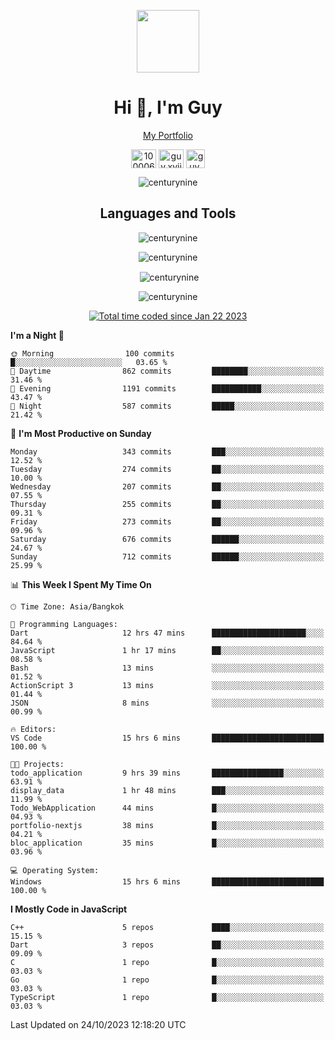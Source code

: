 
<p align="center"><a href="https://portfolio-nextjs-puce-omega.vercel.app/" traget="_blank"> <img src="https://user-images.githubusercontent.com/109062980/213915698-3e79c409-24f8-4471-a5f8-e7a842ad3a0a.gif" width="100" /> </a></p>
 
<h1 align="center">Hi 👋, I'm Guy</h1>
<p align="center"><a href="https://portfolio-nextjs-puce-omega.vercel.app/" traget="_blank"> My Portfolio </a></p>

<p align="center">
<a href="https://fb.com/100006608053988" target="blank"><img align="center" src="https://raw.githubusercontent.com/rahuldkjain/github-profile-readme-generator/master/src/images/icons/Social/facebook.svg" alt="100006608053988" height="30" width="40" /></a>
<a href="https://instagram.com/guy.xvii" target="blank"><img align="center" src="https://raw.githubusercontent.com/rahuldkjain/github-profile-readme-generator/master/src/images/icons/Social/instagram.svg" alt="guy.xvii" height="30" width="40" /></a>
<a href="mailto:lowlifeix@gmail.com" target="blank"><img align="center" src="https://user-images.githubusercontent.com/109062980/226533395-e26b601f-4b8f-456f-affd-55dc944b4149.png" alt="guy.xvii" height="30" width="30" /></a>
 
</p>

<p align="center"> <img src="https://komarev.com/ghpvc/?username=centurynine&label=Profile%20views&color=0e75b6&style=for-the-badge" alt="centurynine" /> </p>

<h2 align="center">Languages and Tools</h3>

<!-- https://skillicons.dev/ -->
<p align="center">
<img src="https://skillicons.dev/icons?i=react,nodejs,tailwind,mongodb,html,css,js,bootstrap,jquery,cloudflare,php,java,cpp,py,dart,flutter,firebase,androidstudio,git,github,linux,mysql,postman,nginx,express" alt="centurynine" /> 
</p>
 
<p align="center"><img align="center" src="https://github-readme-stats-sigma-five.vercel.app/api/top-langs?username=centurynine&show_icons=true&locale=en&layout=compact&theme=" alt="centurynine" /></p>

<p align="center">&nbsp;<img align="center" src="https://github-readme-stats-sigma-five.vercel.app/api?username=centurynine&show_icons=true&locale=en&theme=" alt="centurynine" /></p>

<p align="center"><img align="center" src="https://github-readme-streak-stats.herokuapp.com/?user=centurynine&theme=" alt="centurynine" /></p>
<p align="center">
<a href="https://wakatime.com/@9ded98d1-6308-4a11-a75a-63f31fdc4e7a"><img src="https://wakatime.com/badge/user/9ded98d1-6308-4a11-a75a-63f31fdc4e7a.svg" alt="Total time coded since Jan 22 2023" /></a>
  
<!--START_SECTION:waka-->
**I'm a Night 🦉** 

```text
🌞 Morning                100 commits         █░░░░░░░░░░░░░░░░░░░░░░░░   03.65 % 
🌆 Daytime                862 commits         ████████░░░░░░░░░░░░░░░░░   31.46 % 
🌃 Evening                1191 commits        ███████████░░░░░░░░░░░░░░   43.47 % 
🌙 Night                  587 commits         █████░░░░░░░░░░░░░░░░░░░░   21.42 % 
```
📅 **I'm Most Productive on Sunday** 

```text
Monday                   343 commits         ███░░░░░░░░░░░░░░░░░░░░░░   12.52 % 
Tuesday                  274 commits         ██░░░░░░░░░░░░░░░░░░░░░░░   10.00 % 
Wednesday                207 commits         ██░░░░░░░░░░░░░░░░░░░░░░░   07.55 % 
Thursday                 255 commits         ██░░░░░░░░░░░░░░░░░░░░░░░   09.31 % 
Friday                   273 commits         ██░░░░░░░░░░░░░░░░░░░░░░░   09.96 % 
Saturday                 676 commits         ██████░░░░░░░░░░░░░░░░░░░   24.67 % 
Sunday                   712 commits         ██████░░░░░░░░░░░░░░░░░░░   25.99 % 
```


📊 **This Week I Spent My Time On** 

```text
🕑︎ Time Zone: Asia/Bangkok

💬 Programming Languages: 
Dart                     12 hrs 47 mins      █████████████████████░░░░   84.64 % 
JavaScript               1 hr 17 mins        ██░░░░░░░░░░░░░░░░░░░░░░░   08.58 % 
Bash                     13 mins             ░░░░░░░░░░░░░░░░░░░░░░░░░   01.52 % 
ActionScript 3           13 mins             ░░░░░░░░░░░░░░░░░░░░░░░░░   01.44 % 
JSON                     8 mins              ░░░░░░░░░░░░░░░░░░░░░░░░░   00.99 % 

🔥 Editors: 
VS Code                  15 hrs 6 mins       █████████████████████████   100.00 % 

🐱‍💻 Projects: 
todo_application         9 hrs 39 mins       ████████████████░░░░░░░░░   63.91 % 
display_data             1 hr 48 mins        ███░░░░░░░░░░░░░░░░░░░░░░   11.99 % 
Todo_WebApplication      44 mins             █░░░░░░░░░░░░░░░░░░░░░░░░   04.93 % 
portfolio-nextjs         38 mins             █░░░░░░░░░░░░░░░░░░░░░░░░   04.21 % 
bloc_application         35 mins             █░░░░░░░░░░░░░░░░░░░░░░░░   03.96 % 

💻 Operating System: 
Windows                  15 hrs 6 mins       █████████████████████████   100.00 % 
```

**I Mostly Code in JavaScript** 

```text
C++                      5 repos             ████░░░░░░░░░░░░░░░░░░░░░   15.15 % 
Dart                     3 repos             ██░░░░░░░░░░░░░░░░░░░░░░░   09.09 % 
C                        1 repo              █░░░░░░░░░░░░░░░░░░░░░░░░   03.03 % 
Go                       1 repo              █░░░░░░░░░░░░░░░░░░░░░░░░   03.03 % 
TypeScript               1 repo              █░░░░░░░░░░░░░░░░░░░░░░░░   03.03 % 
```




 Last Updated on 24/10/2023 12:18:20 UTC
<!--END_SECTION:waka-->
  
</p>


